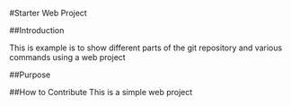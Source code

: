 #Starter Web Project

##Introduction

This is example is to show different parts of the git repository and various commands using a web project

##Purpose

##How to Contribute
This is a simple web project